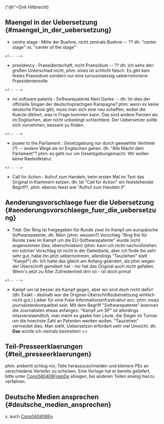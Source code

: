 (\"dh\"=Dirk Hillbrecht)

## Maengel in der Uebersetzung {#maengel_in_der_uebersetzung}

-   centre stage : Mitte der Buehne, nicht zentrale Buehne \-- ?? dh:
    \"center stage\" vs. \"center of the stage\"

```{=html}
<!-- -->
```
-   presidency : Praesidentschaft, nicht Praesidium \-- ?? dh: ich sehe
    den großen Unterschied nicht, phm: eines ist schlicht falsch. Es
    gibt kein festes Praesidium sondern nur eine turnusmaessig
    uebernommene Praesidentenrolle

```{=html}
<!-- -->
```
-   no software patents : Softwarepatente Nein Danke \-- dh: Ist dies
    der offizielle Slogan der deutschsprachigen Kampagne? phm: wenn es
    keine deutsche Parole gibt, muss man sich eine neu schaffen, wobei
    die Kuerze diktiert, was in Frage kommen kann. Das sind andere
    Parolen als im Englischen, aber nicht unbedingt schlechtere. Der
    Uebersetzer sollte sich vornehmen, bessere zu finden.

```{=html}
<!-- -->
```
-   power to the Parliament : Gesetzgebung nur durch gewaehlte Vertreter
    (?) \-- andere Wege als im Englischen gehen. dh: \"Alle Macht dem
    Parlament\"? phm: es geht nur um Gesetzgebungsmacht. Wir wollen
    keine Raetediktatur.

```{=html}
<!-- -->
```
-   Call for Action : Aufruf zum Handeln, beim ersten Mal im Text das
    Original in Klammern setzen. dh: Ist \"Call for Action\" ein
    feststehender Begriff?, phm: ebenso feest wie \"Aufruf zum Handeln
    II\"

## Aenderungsvorschlaege fuer die Uebersetzung {#aenderungsvorschlaege_fuer_die_uebersetzung}

-   Titel: Der Ring ist freigegeben für Runde zwei im Kampf um
    europäische Softwarepatente. dh: Mein (phm: wessen?) Vorschlag
    \"Ring frei für Runde zwei im Kampf um die EU-Softwarepatente\"
    wurde nicht angenommen (lies: überschrieben) (phm: kann ich nicht
    nachvollziehen. ein solcher Vorschlag ist nicht in der Datenbank,
    aber ich finde ihn sehr sehr gut, habe ihn jetzt uebernommen,
    allerdings \"Tauziehen\" statt \"Kampf\") dh: Ich hatte das gleich
    am Anfang geändert, als phm wegen der Überschrift gemäkelt hat - mir
    hat das Original auch nicht gefallen. Wenn\'s jetzt zu Aller
    Zufriedenheit drin ist - ist doch prima!

```{=html}
<!-- -->
```
-   Kampf um ist besser als Kampf gegen, aber wir sind doch nicht dafür!
    (dh: Exakt - deshalb war die Original-Überschriftsübersetzung
    wirklich nicht gut.) Lieber für eine Freie Informationsinfrastruktur
    ecc. phm: muss journalistenkompatibel sein. Mit dem Begriff
    \"Softwarepatente\" koennen die Journalisten etwas anfangen. \"Kampf
    um SP\" ist allerdings missverstaendlich, man meint es gaebe hier
    Leute, die Sieger im Turnier um die hoechste Zahl an Patenten werden
    wollen. \"Tauziehen\" vermeidet dies. Man sieht, Uebersetzen
    erfordert sehr viel Umsicht. dh: **Das** würde ich niemals
    bestreiten! ==

## Teil-Presseerklaerungen {#teil_presseerklaerungen}

phm: arebenti schlug vor, Teile herauszuschneiden und kleinere PEs an
verschiedene Verteiler zu schicken. Eine Vorlage hat er bereits
geliefert, bitte unter [Cons040408FrainDe](Cons040408FrainDe "wikilink")
ablegen, bei anderen Teilen analog hierzu verfahren.

## Deutsche Medien ansprechen {#deutsche_medien_ansprechen}

s\. auch [Cons040408En](Cons040408En "wikilink")
